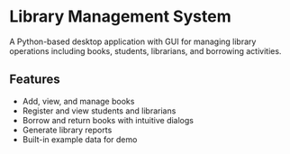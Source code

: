 # Library Management System

A Python-based desktop application with GUI for managing library operations including books, students, librarians, and borrowing activities.

## Features

- Add, view, and manage books
- Register and view students and librarians
- Borrow and return books with intuitive dialogs
- Generate library reports
- Built-in example data for demo
